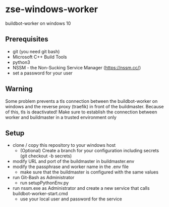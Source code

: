 # zse-windows-worker
buildbot-worker on windows 10

## Prerequisites
- git (you need git bash)
- Microsoft C++ Build Tools
- python3
- NSSM - the Non-Sucking Service Manager (https://nssm.cc/)
- set a password for your user
## Warning
Some problem prevents a tls connection between the buildbot-worker on windows and the reverse proxy (traefik) in front of the buildmaster.
Because of this, tls is deactivated!
Make sure to establish the connection between worker and buildmaster in a trusted environment only
## Setup
* clone / copy this repository to your windows host
  * (Optional) Create a branch for your configuration including secrets (git checkout -b secrets)
* modify URL and port of the buildmaster in buildmaster.env
* modify the passphrase and worker name in the .env file
  * make sure that the buildmaster is configured with the same values
* run Git-Bash as Administrator
  * run setupPythonEnv.py
* run nssm.exe as Administrator and create a new service that calls buildbot-worker-start.cmd
  * use your local user and password for the service
